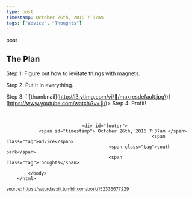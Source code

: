 ```yaml
---
type: post
timestamp: October 26th, 2016 7:37am
tags: ["advice", "Thoughts"]
---
```

post
## The Plan ##
                    


Step 1: Figure out how to levitate things with magnets.

Step 2: Put it in everything.

Step 3: \[!\[thumbnail\]\(http://i3.ytimg.com/vi//maxresdefault.jpg\)\]\(https://www.youtube.com/watch\?v=\)>
Step 4: Profit!

<br/>

                
                
                
                
                
                
                                <div id="footer">
                <span id="timestamp"> October 26th, 2016 7:37am </span>
                                                          <span class="tag">advice</span>
                                          <span class="tag">south park</span>
                                          <span class="tag">Thoughts</span>
                                                    
            </body>
        </html>

        
<small>source: https://saturdayxiii.tumblr.com/post/152335677229</small>